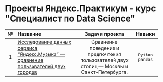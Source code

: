 # Проекты Яндекс.Практикум - курс "Специалист по Data Science"
| №  | Название  |  Задачи проекта | Навыки  |
| :------------: | :------------ | :------------: | :------------: |
| 1  | [Исследование данных сервиса “Яндекс.Музыка” — сравнение пользователей двух городов]()  |Сравнение поведения и предпочтения пользователей двух столиц — Москвы и Санкт-Петербурга. | `Python`  `pandas` |

